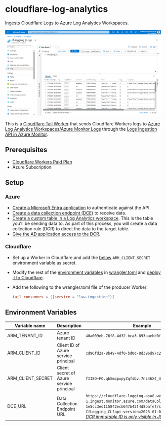 # cloudflare-log-analytics

Ingests Cloudflare Logs to Azure Log Analytics Workspaces.

![Azure Portal](/images/azure-portal.png "Azure Portal")

This is a [Cloudflare Tail Worker](https://developers.cloudflare.com/workers/observability/logging/tail-workers/) that sends Cloudflare Workers logs to [Azure Log Analytics Workspaces/Azure Monitor Logs](https://learn.microsoft.com/en-us/azure/azure-monitor/logs/log-analytics-workspace-overview) through the [Logs Ingestion API in Azure Monitor](https://learn.microsoft.com/en-us/azure/azure-monitor/logs/logs-ingestion-api-overview).

## Prerequisites

- [Cloudflare Workers Paid Plan](https://developers.cloudflare.com/workers/platform/pricing/)
- Azure Subscription

## Setup

### Azure

- [Create a Microsoft Entra application](https://learn.microsoft.com/en-us/azure/azure-monitor/logs/tutorial-logs-ingestion-portal#create-azure-ad-application) to authenticate against the API.
- [Create a data collection endpoint (DCE)](https://learn.microsoft.com/en-us/azure/azure-monitor/logs/tutorial-logs-ingestion-portal#create-data-collection-endpoint) to receive data.
- [Create a custom table in a Log Analytics workspace](https://learn.microsoft.com/en-us/azure/azure-monitor/logs/tutorial-logs-ingestion-portal#create-new-table-in-log-analytics-workspace). This is the table you'll be sending data to. As part of this process, you will create a data collection rule (DCR) to direct the data to the target table.
- [Give the AD application access to the DCR](https://learn.microsoft.com/en-us/azure/azure-monitor/logs/tutorial-logs-ingestion-portal#assign-permissions-to-the-dcr).

### Cloudflare

- Set up a Worker in Cloudflare and add the [below](#environment-variables) `ARM_CLIENT_SECRET` environment variable as secret.
- Modify the rest of the [environment variables](#environment-variables) in [wrangler.toml](./wrangler.toml) and [deploy it to Cloudflare](https://developers.cloudflare.com/workers/wrangler/commands/#deploy).
- Add the following to the wrangler.toml file of the producer Worker:

    ```toml
    tail_consumers = [{service = "law-ingestion"}]
    ```

## Environment Variables

| Variable name     | Description                              | Example                                                                                                                                                                                                                                                                                                                                                                   |
| ----------------- | ---------------------------------------- | ------------------------------------------------------------------------------------------------------------------------------------------------------------------------------------------------------------------------------------------------------------------------------------------------------------------------------------------------------------------------- |
| ARM_TENANT_ID     | Azure tenant ID                          | `40a009eb-76f8-4d32-bca3-893aaebd0f41`                                                                                                                                                                                                                                                                                                                                    |
| ARM_CLIENT_ID     | Client ID of Azure service principal     | `cd96fd2a-8b49-4df0-bd0c-8d396d97c259`                                                                                                                                                                                                                                                                                                                                    |
| ARM_CLIENT_SECRET | Client secret of Azure service principal | `fII8Q~FO.qbSmcpxpyZqfsbv.7nz46X4_4HutaHw`                                                                                                                                                                                                                                                                                                                                |
| DCE_URL           | Data Collection Endpoint URL             | `https://cloudflare-logging-asu8.westeurope-1.ingest.monitor.azure.com/dataCollectionRules/dcr-1e5cc3ed115842ecb647b43f4d8bafef/streams/Custom-CfLogging_CL?api-version=2023-01-01`<br> [*DCR immutable ID is only visible in JSON view!*](https://learn.microsoft.com/en-us/azure/azure-monitor/logs/tutorial-logs-ingestion-portal#collect-information-from-the-dcr) |